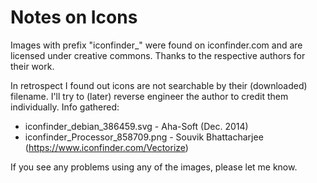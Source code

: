 # Notes on Icons

Images with prefix "iconfinder_" were found on iconfinder.com and are licensed under creative commons. Thanks to the respective authors for their work.

In retrospect I found out icons are not searchable by their (downloaded) filename. I'll try to (later) reverse engineer the author to credit them individually. Info gathered:
- iconfinder_debian_386459.svg - Aha-Soft (Dec. 2014)
- iconfinder_Processor_858709.png - Souvik Bhattacharjee (https://www.iconfinder.com/Vectorize)

If you see any problems using any of the images, please let me know.

